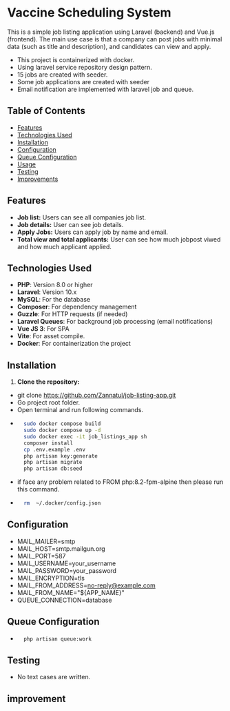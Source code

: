 # Vaccine Scheduling System

This is a simple job listing application using Laravel (backend) and Vue.js (frontend). The main use case is that a company can post jobs with minimal data (such as title and description), and candidates can view and apply.


- This project is containerized with docker.
- Using laravel service repository design pattern.
- 15 jobs are created with seeder.
- Some job applications are created with seeder
- Email notification are implemented with laravel job and queue.


## Table of Contents

- [Features](#features)
- [Technologies Used](#technologies-used)
- [Installation](#installation)
- [Configuration](#configuration)
- [Queue Configuration](#queue-configuration)
- [Usage](#usage)
- [Testing](#testing)
- [Improvements](#improvement)

## Features

- **Job list:** Users can see all companies job list.
- **Job details:** User can see job details.
- **Apply Jobs:** Users can apply job by name and email.
- **Total view and total applicants:** User can see how much jobpost viwed and how much applicant applied.

## Technologies Used

- **PHP**: Version 8.0 or higher
- **Laravel**: Version 10.x
- **MySQL**: For the database
- **Composer**: For dependency management
- **Guzzle**: For HTTP requests (if needed)
- **Laravel Queues**: For background job processing (email notifications)
- **Vue JS 3**: For SPA
- **Vite**: For asset compile.
- **Docker**: For containerization the project

## Installation

1. **Clone the repository:**
- git clone https://github.com/Zannatul/job-listing-app.git
- Go project root folder.
- Open terminal and run following commands.
- ```bash
    sudo docker compose build
    sudo docker compose up -d
    sudo docker exec -it job_listings_app sh
    composer install
    cp .env.example .env
    php artisan key:generate  
    php artisan migrate
    php artisan db:seed

- if face any problem related to FROM php:8.2-fpm-alpine then please run this command.
- ```bash
    rm  ~/.docker/config.json 

## Configuration
- MAIL_MAILER=smtp
- MAIL_HOST=smtp.mailgun.org
- MAIL_PORT=587
- MAIL_USERNAME=your_username
- MAIL_PASSWORD=your_password
- MAIL_ENCRYPTION=tls
- MAIL_FROM_ADDRESS=no-reply@example.com
- MAIL_FROM_NAME="${APP_NAME}"
- QUEUE_CONNECTION=database

## Queue Configuration

- ```bash
    php artisan queue:work

## Testing
- No text cases are written.

## improvement



